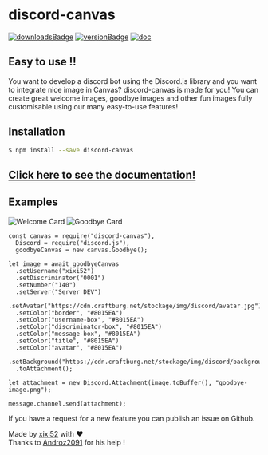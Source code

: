 # discord-canvas

[![downloadsBadge](https://img.shields.io/npm/dt/discord-canvas?style=for-the-badge)](https://npmjs.com/discord-canvas)
[![versionBadge](https://img.shields.io/npm/v/discord-canvas?style=for-the-badge)](https://npmjs.com/discord-canvas)
[![doc](https://img.shields.io/badge/Documentation-Click%20here-blue?style=for-the-badge)](https://www.discord-canvas.net)

## Easy to use !!

You want to develop a discord bot using the Discord.js library and you want to integrate nice image in Canvas? discord-canvas is made for you! You can create great welcome images, goodbye images and other fun images fully customisable using our many easy-to-use features!

## Installation

```bash
$ npm install --save discord-canvas
```

## [Click here to see the documentation!](https://www.discord-canvas.net)

## Examples

![Welcome Card ](https://cdn.craftburg.net/stockage/img/discord/welcome-image.png)
![Goodbye Card ](https://cdn.craftburg.net/stockage/img/discord/goodbye-image.png)

```JS
const canvas = require("discord-canvas"),
  Discord = require("discord.js"),
  goodbyeCanvas = new canvas.Goodbye();

let image = await goodbyeCanvas
  .setUsername("xixi52")
  .setDiscriminator("0001")
  .setNumber("140")
  .setServer("Server DEV")
  .setAvatar("https://cdn.craftburg.net/stockage/img/discord/avatar.jpg")
  .setColor("border", "#8015EA")
  .setColor("username-box", "#8015EA")
  .setColor("discriminator-box", "#8015EA")
  .setColor("message-box", "#8015EA")
  .setColor("title", "#8015EA")
  .setColor("avatar", "#8015EA")
  .setBackground("https://cdn.craftburg.net/stockage/img/discord/background.jpg")
  .toAttachment();

let attachment = new Discord.Attachment(image.toBuffer(), "goodbye-image.png");

message.channel.send(attachment);
```

If you have a request for a new feature you can publish an issue on Github.  

  
Made by [xixi52](https://github.com/xixi52) with ❤️  
Thanks to [Androz2091](https://github.com/Androz2091) for his help !

